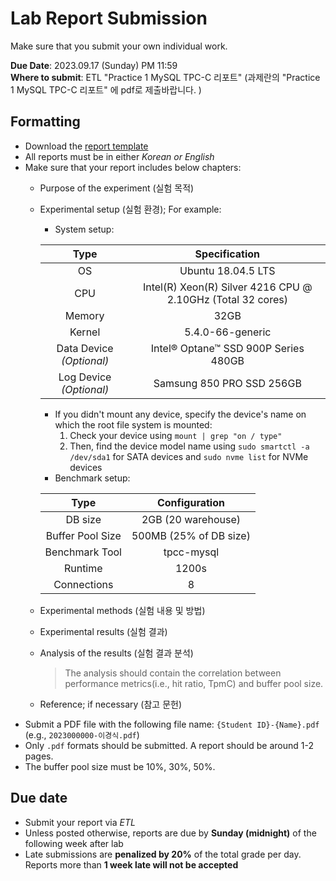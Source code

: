 # Lab Report Submission

Make sure that you submit your own individual work.<br/>

**Due Date**: 2023.09.17 (Sunday) PM 11:59 <br/>
**Where to submit**: ETL "Practice 1 MySQL TPC-C 리포트" (과제란의 "Practice 1 MySQL TPC-C 리포트" 에 pdf로 제출바랍니다. )

## Formatting

- Download the [report template](./report-template.docx)
- All reports must be in either *Korean or English*
- Make sure that your report includes below chapters:
    - Purpose of the experiment (실험 목적)
    - Experimental setup (실험 환경); For example:
        - System setup:
        
        | Type | Specification |
        |:-----------:|:----------------------------------------------------------:|
        | OS          | Ubuntu 18.04.5 LTS                                         |
        | CPU         | Intel(R) Xeon(R) Silver 4216 CPU @ 2.10GHz (Total 32 cores)|
        | Memory      | 32GB                                                       |
        | Kernel      | 5.4.0-66-generic                                           |
        | Data Device *(Optional)* | Intel® Optane™ SSD 900P Series 480GB          |
        | Log Device *(Optional)* | Samsung 850 PRO SSD 256GB                     |
        
        - If you didn't mount any device, specify the device's name on which the root file system is mounted:
            1. Check your device using `mount | grep "on / type"`
            2. Then, find the device model name using `sudo smartctl -a /dev/sda1` for SATA devices and `sudo nvme list` for NVMe devices
        - Benchmark setup:
      
        | Type | Configuration |
        |:----------------:|:----------------------:|
        | DB size          | 2GB (20 warehouse)     |
        | Buffer Pool Size | 500MB (25% of DB size) |
        | Benchmark Tool   | tpcc-mysql             |
        | Runtime          | 1200s                  |
        | Connections      | 8                      |
        
    - Experimental methods (실험 내용 및 방법)
    - Experimental results (실험 결과)
    - Analysis of the results (실험 결과 분석)
      > The analysis should contain the correlation between performance metrics(i.e., hit ratio, TpmC) and buffer pool size. 
    - Reference; if necessary (참고 문헌)
- Submit a PDF file with the following file name: `{Student ID}-{Name}.pdf` (e.g., `2023000000-이경식.pdf`)
- Only `.pdf` formats should be submitted. A report should be around 1-2 pages.
- The buffer pool size must be 10%, 30%, 50%.

## Due date

- Submit your report via *ETL*
- Unless posted otherwise, reports are due by **Sunday (midnight)** of the following week after lab
- Late submissions are **penalized by 20%** of the total grade per day. Reports more than **1 week late will not be accepted**
